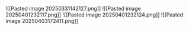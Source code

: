 ![[Pasted image 20250331142127.png]]
![[Pasted image 20250401232117.png]]
![[Pasted image 20250401232124.png]]
![[Pasted image 20250403172411.png]]
